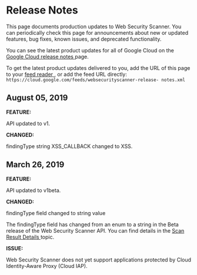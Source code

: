 #  Release Notes

This page documents production updates to Web Security Scanner. You can
periodically check this page for announcements about new or updated features,
bug fixes, known issues, and deprecated functionality.

You can see the latest product updates for all of Google Cloud on the [ Google
Cloud release notes ](/release-notes) page.

To get the latest product updates delivered to you, add the URL of this page
to your [ feed reader
](https://wikipedia.org/wiki/Comparison_of_feed_aggregators) , or add the feed
URL directly: ` https://cloud.google.com/feeds/websecurityscanner-release-
notes.xml `

##  August 05, 2019

**FEATURE:**

API updated to v1.

**CHANGED:**

findingType string XSS_CALLBACK changed to XSS.

##  March 26, 2019

**FEATURE:**

API updated to v1beta.

**CHANGED:**

findingType field changed to string value

The findingType field has changed from an enum to a string in the Beta release
of the Web Security Scanner API. You can find details in the [ Scan Result
Details ](https://cloud.google.com/security-scanner/docs/scan-result-details)
topic.

**ISSUE:**

Web Security Scanner does not yet support applications protected by Cloud
Identity-Aware Proxy (Cloud IAP).

